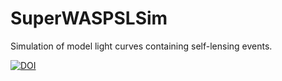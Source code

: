 # SuperWASPSLSim
Simulation of model light curves containing self-lensing events.

[![DOI](https://zenodo.org/badge/358269933.svg)](https://zenodo.org/badge/latestdoi/358269933)
